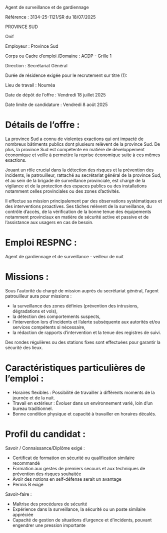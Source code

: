 
Agent de surveillance et de gardiennage

Référence : 3134-25-1121/SR du 18/07/2025

PROVINCE SUD

Onif

Employeur : Province Sud

Corps ou Cadre d’emploi /Domaine : ACDP - Grille 1

Direction : Secrétariat Général

Durée de résidence exigée pour le recrutement sur titre (1):

Lieu de travail : Nouméa

Date de dépôt de l’offre : Vendredi 18 juillet 2025

Date limite de candidature : Vendredi 8 août 2025

# Détails de l’offre :

La province Sud a connu de violentes exactions qui ont impacté de nombreux bâtiments publics dont plusieurs relèvent de
la province Sud. De plus, la province Sud est compétente en matière de développement économique et veille à permettre
la reprise économique suite à ces mêmes exactions.

Jouant un rôle crucial dans la détection des risques et la prévention des incidents, le patrouilleur, rattaché au secrétariat
général de la province Sud, et au sein de la brigade de surveillance provinciale, est chargé de la vigilance et de la
protection des espaces publics ou des installations notamment celles provinciales ou des zones d’activités.

Il effectue sa mission principalement par des observations systématiques et des interventions proactives. Ses tâches
relèvent de la surveillance, du contrôle d’accès, de la vérification de la bonne tenue des équipements notamment
provinciaux en matière de sécurité active et passive et de l’assistance aux usagers en cas de besoin.

# Emploi RESPNC :

Agent de gardiennage et de surveillance - veilleur de nuit

# Missions :

Sous l'autorité du chargé de mission auprès du secrétariat général, l’agent patrouilleur aura pour missions :

- la surveillance des zones définies (prévention des intrusions, dégradations et vols),
- la détection des comportements suspects,
- l’intervention lors d’incidents et l’alerte subséquente aux autorités et/ou services
compétents si nécessaire,
- la rédaction de rapports d’intervention et la tenue des registres de suivi.

Des rondes régulières ou des stations fixes sont effectuées pour garantir la sécurité des lieux.

# Caractéristiques particulières de l’emploi :

- Horaires flexibles : Possibilité de travailler à différents moments de la journée et de la nuit.
- Travail en extérieur : Évoluer dans un environnement varié, loin d’un bureau traditionnel.
- Bonne condition physique et capacité à travailler en horaires décalés.

# Profil du candidat :

Savoir / Connaissance/Diplôme exigé :

- Certificat de formation en sécurité ou qualification similaire recommandé
- Formation aux gestes de premiers secours et aux techniques de prévention des risques souhaitée
- Avoir des notions en self-défense serait un avantage
- Permis B exigé

Savoir-faire :

- Maîtrise des procédures de sécurité
- Expérience dans la surveillance, la sécurité ou un poste similaire appréciée
- Capacité de gestion de situations d’urgence et d’incidents, pouvant engendrer une pression importante

